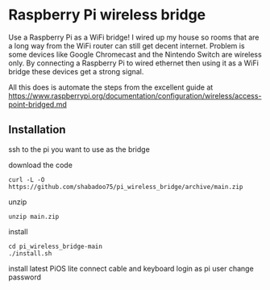 # Raspberry Pi wireless bridge

Use a Raspberry Pi as a WiFi bridge! I wired up my house so rooms that are a long way from the WiFi router can still get decent internet. Problem is some devices like Google Chromecast and the Nintendo Switch are wireless only. By connecting a Raspberry Pi to wired ethernet then using it as a WiFi bridge these devices get a strong signal.

All this does is automate the steps from the excellent guide at https://www.raspberrypi.org/documentation/configuration/wireless/access-point-bridged.md

## Installation

ssh to the pi you want to use as the bridge

download the code 
```
curl -L -O https://github.com/shabadoo75/pi_wireless_bridge/archive/main.zip
```

unzip
```
unzip main.zip
```

install
```
cd pi_wireless_bridge-main
./install.sh
```

install latest PiOS lite
connect cable and keyboard
login as pi user
change password
